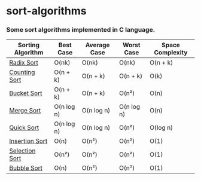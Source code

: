 # sort-algorithms
### Some sort algorithms implemented in C language.

|                                        Sorting Algorithm                                       |  Best Case  | Average Case | Worst Case | Space Complexity |
|------------------------------------------------------------------------------------------------|-------------|--------------|------------|------------------|
| [Radix Sort](https://github.com/gabrielmmendes/sort-algorithms/blob/main/radix-sort.c)         | O(nk)       | O(nk)        | O(nk)      | O(n + k)         |
| [Counting Sort](https://github.com/gabrielmmendes/sort-algorithms/blob/main/couting-sort.c)    | O(n + k)    | O(n + k)     | O(n + k)   | O(k)             |
| [Bucket Sort](https://github.com/gabrielmmendes/sort-algorithms/blob/main/bucket-sort.c)       | O(n + k)    | O(n + k)     | O(n²)      | O(n)             |
| [Merge Sort](https://github.com/gabrielmmendes/sort-algorithms/blob/main/merge-sort.c)         | O(n log n)  | O(n log n)   | O(n log n) | O(n)             |
| [Quick Sort](https://github.com/gabrielmmendes/sort-algorithms/blob/main/quick-sort.c)         | O(n log n)  | O(n log n)   | O(n²)      | O(log n)         |
| [Insertion Sort](https://github.com/gabrielmmendes/sort-algorithms/blob/main/insertion-sort.c) | O(n)        | O(n²)        | O(n²)      | O(1)             |
| [Selection Sort](https://github.com/gabrielmmendes/sort-algorithms/blob/main/selection-sort.c) | O(n²)       | O(n²)        | O(n²)      | O(1)             |
| [Bubble Sort](https://github.com/gabrielmmendes/sort-algorithms/blob/main/bubble-sort.c)       | O(n)        | O(n²)        | O(n²)      | O(1)             |
